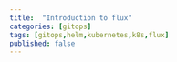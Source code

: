 ```yaml
---
title:  "Introduction to flux"
categories: [gitops]
tags: [gitops,helm,kubernetes,k8s,flux]
published: false
---
```


